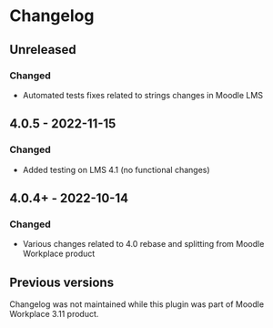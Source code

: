 # Changelog

## Unreleased
### Changed
- Automated tests fixes related to strings changes in Moodle LMS

## 4.0.5 - 2022-11-15
### Changed
- Added testing on LMS 4.1 (no functional changes)

## 4.0.4+ - 2022-10-14
### Changed
- Various changes related to 4.0 rebase and splitting from Moodle Workplace product

## Previous versions
Changelog was not maintained while this plugin was part of Moodle Workplace 3.11 product.
